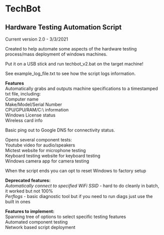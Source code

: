 # TechBot
## Hardware Testing Automation Script 
Current version 2.0 - 3/3/2021

Created to help automate some aspects of the hardware testing process/mass deployment of windows machines. 

Put it on a USB stick and run techbot_v2.bat on the target machine!

See example_log_file.txt to see how the script logs information. 

**Features**  
Automatically grabs and outputs machine specifications to a timestamped txt file, including:  
Computer name  
Make/Model/Serial Number  
CPU/GPU/RAM/C:\ information  
Windows License status   
Wireless card info  

Basic ping out to Google DNS for connectivity status. 

Opens several component tests:  
Youtube video for audio/speakers  
Mictest website for microphone testing  
Keyboard testing website for keyboard testing  
Windows camera app for camera testing 

When the script ends you can opt to reset Windows to factory setup
  
**Deprecated features:**  
*Automatically connect to specified WiFi SSID* - hard to do cleanly in batch, it worked but not 100%  
*Perflogs* - basic diagnostic tool but if you need to run diags just use the built in ones 
  
**Features to implement:**  
Spanning tree of options to select specific testing features  
Automated component testing  
Network based script deployment  
